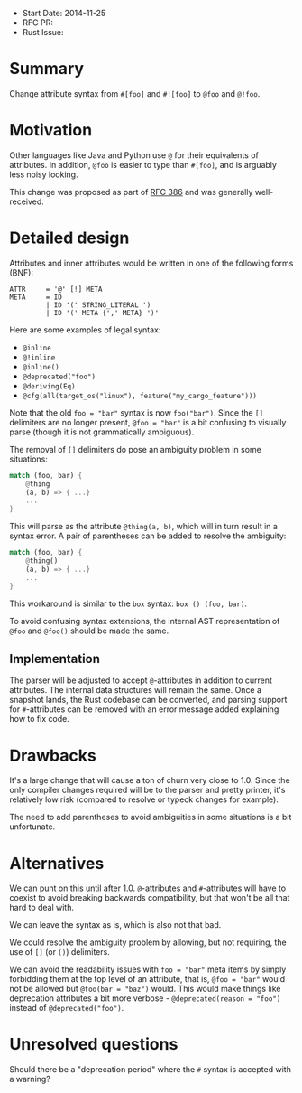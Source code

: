 - Start Date: 2014-11-25
- RFC PR:
- Rust Issue:

# Summary

Change attribute syntax from `#[foo]` and `#![foo]` to `@foo` and `@!foo`.

# Motivation

Other languages like Java and Python use `@` for their equivalents of
attributes. In addition, `@foo` is easier to type than `#[foo]`, and is
arguably less noisy looking.

This change was proposed as part of [RFC
386](https://github.com/rust-lang/rfcs/pull/386/files) and was generally
well-received.

# Detailed design

Attributes and inner attributes would be written in one of the following forms
(BNF):

```
ATTR     = '@' [!] META
META     = ID
         | ID '(' STRING_LITERAL ')
         | ID '(' META {',' META} ')'
```

Here are some examples of legal syntax:

* `@inline`
* `@!inline`
* `@inline()`
* `@deprecated("foo")`
* `@deriving(Eq)`
* `@cfg(all(target_os("linux"), feature("my_cargo_feature")))`

Note that the old `foo = "bar"` syntax is now `foo("bar")`. Since the `[]`
delimiters are no longer present, `@foo = "bar"` is a bit confusing to visually
parse (though it is not grammatically ambiguous).

The removal of `[]` delimiters do pose an ambiguity problem in some situations:
```rust
match (foo, bar) {
    @thing
    (a, b) => { ...}
    ...
}
```
This will parse as the attribute `@thing(a, b)`, which will in turn result in
a syntax error. A pair of parentheses can be added to resolve the ambiguity:
```rust
match (foo, bar) {
    @thing()
    (a, b) => { ...}
    ...
}
```
This workaround is similar to the `box` syntax: `box () (foo, bar)`.

To avoid confusing syntax extensions, the internal AST representation of
`@foo` and `@foo()` should be made the same.

## Implementation

The parser will be adjusted to accept `@`-attributes in addition to current
attributes. The internal data structures will remain the same. Once a snapshot
lands, the Rust codebase can be converted, and parsing support for
`#`-attributes can be removed with an error message added explaining how to fix
code.

# Drawbacks

It's a large change that will cause a ton of churn very close to 1.0. Since the
only compiler changes required will be to the parser and pretty printer, it's
relatively low risk (compared to resolve or typeck changes for example).

The need to add parentheses to avoid ambiguities in some situations is a bit
unfortunate.

# Alternatives

We can punt on this until after 1.0. `@`-attributes and `#`-attributes will
have to coexist to avoid breaking backwards compatibility, but that won't be
all that hard to deal with.

We can leave the syntax as is, which is also not that bad.

We could resolve the ambiguity problem by allowing, but not requiring, the use
of `[]` (or `()`) delimiters.

We can avoid the readability issues with `foo = "bar"` meta items by simply
forbidding them at the top level of an attribute, that is, `@foo = "bar"` would
not be allowed but `@foo(bar = "baz")` would. This would make things like
deprecation attributes a bit more verbose - `@deprecated(reason = "foo")`
instead of `@deprecated("foo")`.

# Unresolved questions

Should there be a "deprecation period" where the `#` syntax is accepted with a
warning?
